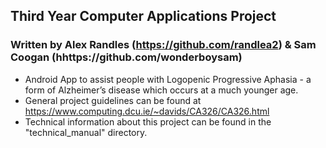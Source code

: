 ## Third Year Computer Applications Project ## 
### Written by Alex Randles (https://github.com/randlea2) & Sam Coogan (hhttps://github.com/wonderboysam) ## 

* Android App to assist people with Logopenic Progressive Aphasia - a form of Alzheimer’s disease which occurs at a much younger age.
* General project guidelines can be found at https://www.computing.dcu.ie/~davids/CA326/CA326.html
* Technical information about this project can be found in the "technical_manual" directory. 

